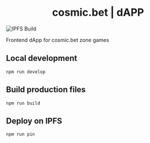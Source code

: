 <h1 align="center">
  cosmic.bet | dAPP
</h1>

![IPFS Build](https://github.com/cosmicbet/frontend/workflows/IPFS%20Build/badge.svg)

Frontend dApp for cosmic.bet zone games

## Local development

```shell
npm run develop
```

## Build production files

```shell
npm run build
```

## Deploy on IPFS

```shell
npm run pin
```
